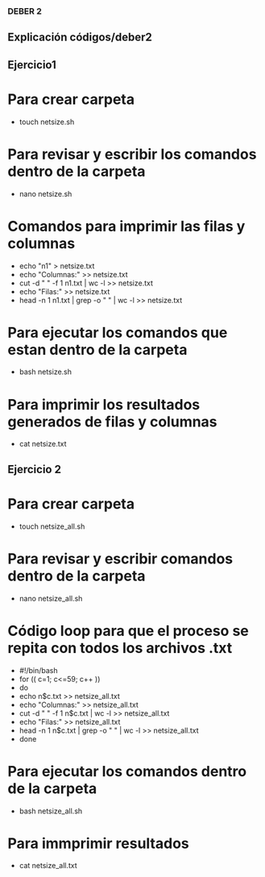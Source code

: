 ### DEBER 2

## Explicación códigos/deber2

## Ejercicio1

# Para crear carpeta

- touch netsize.sh 

# Para revisar y escribir los comandos dentro de la carpeta
- nano netsize.sh

# Comandos para imprimir las filas y columnas

- echo "n1" > netsize.txt
- echo "Columnas:" >> netsize.txt
- cut -d " " -f 1 n1.txt | wc -l >> netsize.txt
- echo "Filas:" >> netsize.txt
- head -n 1 n1.txt | grep -o " " | wc -l >> netsize.txt

# Para ejecutar los comandos que estan dentro de la carpeta
- bash netsize.sh

# Para imprimir los resultados generados de filas y columnas

- cat netsize.txt


## Ejercicio 2
# Para crear carpeta
- touch netsize_all.sh
# Para revisar y escribir comandos dentro de la carpeta
- nano netsize_all.sh
# Código loop para que el proceso se repita con todos los archivos .txt
- #!/bin/bash
- for (( c=1; c<=59; c++ ))
- do
- echo n$c.txt >> netsize_all.txt
- echo "Columnas:" >> netsize_all.txt
- cut -d " " -f 1 n$c.txt | wc -l >> netsize_all.txt
- echo "Filas:" >> netsize_all.txt
- head -n 1 n$c.txt | grep -o " " | wc -l >> netsize_all.txt
- done
# Para ejecutar los comandos dentro de la carpeta
- bash netsize_all.sh
# Para immprimir resultados
- cat netsize_all.txt
